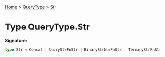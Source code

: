 [Home](../../../index.md) &gt; [QueryType](../../querytype.md) &gt; [Str](./str.md)

# Type QueryType.Str


<b>Signature:</b>

```typescript
type Str = Concat | UnaryStrFnStr | BinaryStrNumFnStr | TernaryStrFnStr | Substring | ToString | Polymorphic | StringProperty | string;
```
